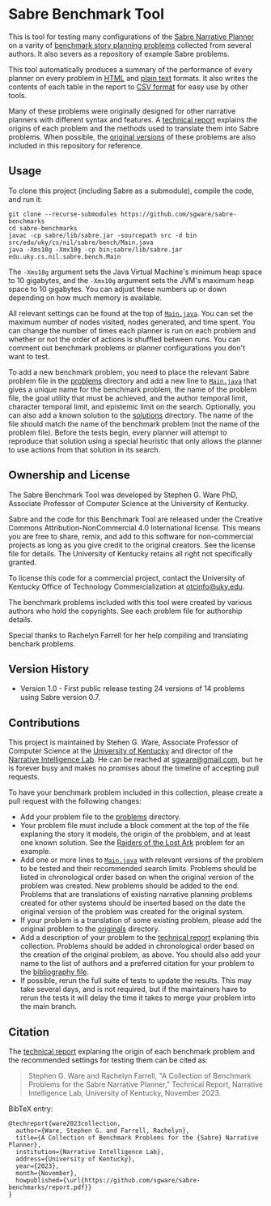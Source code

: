# Sabre Benchmark Tool

This is tool for testing many configurations of the
[Sabre Narrative Planner](https://github.com/sgware/sabre) on a varity of
[benchmark story planning problems](problems) collected from several authors. It
also severs as a repository of example Sabre problems.

This tool automatically produces a summary of the performance of every planner
on every problem in [HTML](results.html) and [plain text](results.txt) formats.
It also writes the contents of each table in the report to [CSV format](results)
for easy use by other tools.

Many of these problems were originally designed for other narrative planners
with different syntax and features. A [technical report](report.pdf) explains
the origins of each problem and the methods used to translate them into Sabre
problems. When possible, the [original versions](originals) of these problems
are also included in this repository for reference.

## Usage

To clone this project (including Sabre as a submodule), compile the code, and
run it:

```
git clone --recurse-submodules https://github.com/sgware/sabre-benchmarks
cd sabre-benchmarks
javac -cp sabre/lib/sabre.jar -sourcepath src -d bin src/edu/uky/cs/nil/sabre/bench/Main.java
java -Xms10g -Xmx10g -cp bin;sabre/lib/sabre.jar edu.uky.cs.nil.sabre.bench.Main
```

The `-Xms10g` argument sets the Java Virtual Machine's minimum heap space to 10
gigabytes, and the `-Xmx10g` argument sets the JVM's maximum heap space to 10
gigabytes. You can adjust these numbers up or down depending on how much memory
is available.

All relevant settings can be found at the top of
[`Main.java`](src/edu/uky/cs/nil/sabre/bench/Main.java). You can set the maximum
number of nodes visited, nodes generated, and time spent. You can change the
number of times each planner is run on each problem and whether or not the order
of actions is shuffled between runs. You can comment out benchmark problems or
planner configurations you don't want to test.

To add a new benchmark problem, you need to place the relevant Sabre problem
file in the [problems](problems) directory and add a new line to
[`Main.java`](src/edu/uky/cs/nil/sabre/bench/Main.java) that gives a unique name
for the benchmark problem, the name of the problem file, the goal utility that
must be achieved, and the author temporal limit, character temporal limit, and
epistemic limit on the search. Optionally, you can also add a known solution to
the [solutions](solutions) directory. The name of the file should match the name
of the benchmark problem (not the name of the problem file). Before the tests
begin, every planner will attempt to reproduce that solution using a special
heuristic that only allows the planner to use actions from that solution in its
search.

## Ownership and License

The Sabre Benchmark Tool was developed by Stephen G. Ware PhD, Associate
Professor of Computer Science at the University of Kentucky.

Sabre and the code for this Benchmark Tool are released under the Creative
Commons Attribution-NonCommercial 4.0 International license. This means you are
free to share, remix, and add to this software for non-commercial projects as
long as you give credit to the original creators. See the license file for
details. The University of Kentucky retains all right not specifically granted.

To license this code for a commercial project, contact the University of
Kentucky Office of Technology Commercialization at <otcinfo@uky.edu>.

The benchmark problems included with this tool were created by various authors
who hold the copyrights. See each problem file for authorship details.

Special thanks to Rachelyn Farrell for her help compiling and translating
benchark problems.

## Version History

- Version 1.0 - First public release testing 24 versions of 14 problems using
  Sabre version 0.7.

## Contributions

This project is maintained by Stehen G. Ware, Associate Professor of Computer
Science at the [University of Kentucky](http://uky.edu) and director of the
[Narrative Intelligence Lab](http://cs.uky.edu/~sgware). He can be reached at
sgware@gmail.com, but he is forever busy and makes no promises about the
timeline of accepting pull requests.

To have your benchmark problem included in this collection, please create a pull
request with the following changes:
- Add your problem file to the [problems](problems) directory.
- Your problem file must include a block comment at the top of the file
  explaning the story it models, the origin of the probblem, and at least one
  known solution. See the [Raiders of the Lost Ark](problems/raiders.txt)
  problem for an example.
- Add one or more lines to
  [`Main.java`](src/edu/uky/cs/nil/sabre/bench/Main.java) with relevant versions
  of the problem to be tested and their recommended search limits. Problems
  should be listed in chronological order based on when the original version of
  the problem was created. New problems should be added to the end. Problems
  that are translations of existing narrative planning problems created for
  other systems should be inserted based on the date the original version of the
  problem was created for the original system.
- If your problem is a translation of some existing problem, please add the
  original problem to the [originals](originals) directory.
- Add a description of your problem to the [technical report](report/report.tex)
  explaning this collection. Problems should be added in chronological order
  based on the creation of the original problem, as above. You should also add
  your name to the list of authors and a preferred citation for your problem to
  the [bibliography file](report/bibliography.bib).
- If possible, rerun the full suite of tests to update the results. This may take
  several days, and is not required, but if the maintainers have to rerun the
  tests it will delay the time it takes to merge your problem into the main
  branch.

## Citation

The [technical report](report.pdf) explaning the origin of each benchmark
problem and the recommended settings for testing them can be cited as:

> Stephen G. Ware and Rachelyn Farrell, "A Collection of Benchmark Problems for
> the Sabre Narrative Planner," Technical Report, Narrative Intelligence Lab,
> University of Kentucky, November 2023.

BibTeX entry:

```
@techreport{ware2023collection,
  author={Ware, Stephen G. and Farrell, Rachelyn},
  title={A Collection of Benchmark Problems for the {Sabre} Narrative Planner},
  institution={Narrative Intelligence Lab},
  address={University of Kentucky},
  year={2023},
  month={November},
  howpublished={\url{https://github.com/sgware/sabre-benchmarks/report.pdf}}
}
```